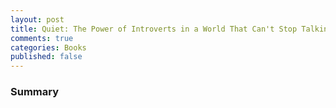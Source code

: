 ```yaml
---
layout: post
title: Quiet: The Power of Introverts in a World That Can't Stop Talking
comments: true
categories: Books
published: false
---
```


###


###


###


###


###


### Summary
